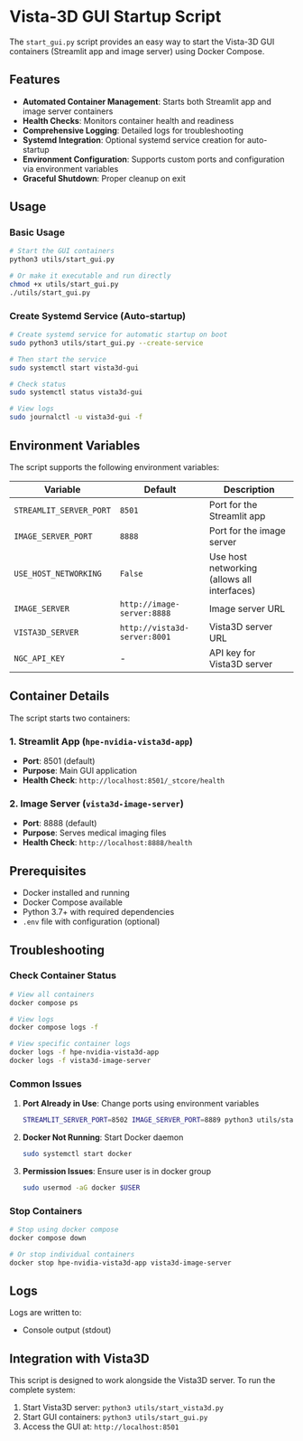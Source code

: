 # Vista-3D GUI Startup Script

The `start_gui.py` script provides an easy way to start the Vista-3D GUI containers (Streamlit app and image server) using Docker Compose.

## Features

- **Automated Container Management**: Starts both Streamlit app and image server containers
- **Health Checks**: Monitors container health and readiness
- **Comprehensive Logging**: Detailed logs for troubleshooting
- **Systemd Integration**: Optional systemd service creation for auto-startup
- **Environment Configuration**: Supports custom ports and configuration via environment variables
- **Graceful Shutdown**: Proper cleanup on exit

## Usage

### Basic Usage

```bash
# Start the GUI containers
python3 utils/start_gui.py

# Or make it executable and run directly
chmod +x utils/start_gui.py
./utils/start_gui.py
```

### Create Systemd Service (Auto-startup)

```bash
# Create systemd service for automatic startup on boot
sudo python3 utils/start_gui.py --create-service

# Then start the service
sudo systemctl start vista3d-gui

# Check status
sudo systemctl status vista3d-gui

# View logs
sudo journalctl -u vista3d-gui -f
```

## Environment Variables

The script supports the following environment variables:

| Variable | Default | Description |
|----------|---------|-------------|
| `STREAMLIT_SERVER_PORT` | `8501` | Port for the Streamlit app |
| `IMAGE_SERVER_PORT` | `8888` | Port for the image server |
| `USE_HOST_NETWORKING` | `False` | Use host networking (allows all interfaces) |
| `IMAGE_SERVER` | `http://image-server:8888` | Image server URL |
| `VISTA3D_SERVER` | `http://vista3d-server:8001` | Vista3D server URL |
| `NGC_API_KEY` | - | API key for Vista3D server |

## Container Details

The script starts two containers:

### 1. Streamlit App (`hpe-nvidia-vista3d-app`)
- **Port**: 8501 (default)
- **Purpose**: Main GUI application
- **Health Check**: `http://localhost:8501/_stcore/health`

### 2. Image Server (`vista3d-image-server`)
- **Port**: 8888 (default)
- **Purpose**: Serves medical imaging files
- **Health Check**: `http://localhost:8888/health`

## Prerequisites

- Docker installed and running
- Docker Compose available
- Python 3.7+ with required dependencies
- `.env` file with configuration (optional)

## Troubleshooting

### Check Container Status
```bash
# View all containers
docker compose ps

# View logs
docker compose logs -f

# View specific container logs
docker logs -f hpe-nvidia-vista3d-app
docker logs -f vista3d-image-server
```

### Common Issues

1. **Port Already in Use**: Change ports using environment variables
   ```bash
   STREAMLIT_SERVER_PORT=8502 IMAGE_SERVER_PORT=8889 python3 utils/start_gui.py
   ```

2. **Docker Not Running**: Start Docker daemon
   ```bash
   sudo systemctl start docker
   ```

3. **Permission Issues**: Ensure user is in docker group
   ```bash
   sudo usermod -aG docker $USER
   ```

### Stop Containers

```bash
# Stop using docker compose
docker compose down

# Or stop individual containers
docker stop hpe-nvidia-vista3d-app vista3d-image-server
```

## Logs

Logs are written to:
- Console output (stdout)

## Integration with Vista3D

This script is designed to work alongside the Vista3D server. To run the complete system:

1. Start Vista3D server: `python3 utils/start_vista3d.py`
2. Start GUI containers: `python3 utils/start_gui.py`
3. Access the GUI at: `http://localhost:8501`
